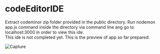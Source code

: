 # codeEditorIDE
Extract codeminor zip folder provided in the public directory.
Run nodemon app.js command inside the directory via command line ang go to localhost:3000 in order to view this ide.  
This ide is not completed yet.
This is the preview of app so far prepared:

![Capture](https://user-images.githubusercontent.com/43849911/64945990-87b1a500-d88f-11e9-8671-bef3e83c7805.JPG)

